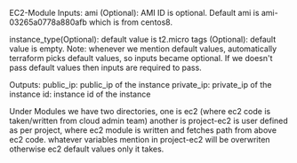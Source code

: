 EC2-Module
Inputs:
ami (Optional): AMI ID is optional. Default ami is ami-03265a0778a880afb which is from centos8.

instance_type(Optional): default value is t2.micro
tags (Optional): default value is empty.
Note: whenever we mention default values, automatically terraform picks default values, so inputs became optional.
      If we doesn't pass default values then inputs are required to pass.

Outputs:
public_ip: public_ip of the instance
private_ip: private_ip of the instance
id: instance id of the instance


Under Modules we have two directories, one is ec2 (where ec2 code is taken/written from cloud admin team)
another is project-ec2 is user defined as per project, where ec2 module is written and fetches path from above ec2 code.
whatever variables mention in project-ec2 will be overwriten otherwise ec2 default values only it takes.
